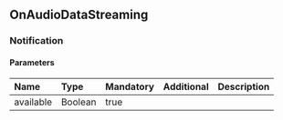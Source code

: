 ## OnAudioDataStreaming

### Notification
#### Parameters
|Name|Type|Mandatory|Additional|Description|
|:---|:---|:--------|:---------|:----------|
|available|Boolean|true|||
